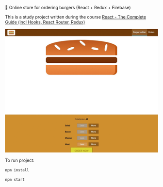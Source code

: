 🍔 Online store for ordering burgers (React + Redux + Firebase)

This is a study project written during the course [React - The Complete Guide (incl Hooks, React Router, Redux)](https://www.udemy.com/course/react-the-complete-guide-incl-redux)

![](https://github.com/Agoreev/burger-app/blob/master/burger.gif)

To run project:

`npm install`

`npm start`
